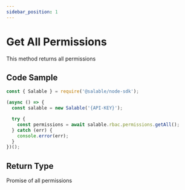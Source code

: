 ```yaml
---
sidebar_position: 1
---
```


# Get All Permissions

This method returns all permissions

## Code Sample

```typescript
const { Salable } = require('@salable/node-sdk');

(async () => {
  const salable = new Salable('{API-KEY}');

  try {
    const permissions = await salable.rbac.permissions.getAll();
  } catch (err) {
    console.error(err);
  }
})();
```

## Return Type

Promise of all permissions
